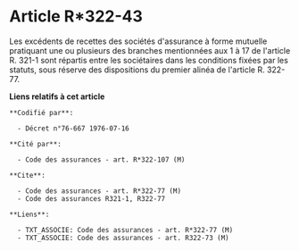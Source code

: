 # Article R*322-43

Les excédents de recettes des sociétés d'assurance à forme mutuelle pratiquant une ou plusieurs des branches mentionnées aux
1 à 17 de l'article R. 321-1 sont répartis entre les sociétaires dans les conditions fixées par les statuts, sous réserve des
dispositions du premier alinéa de l'article R. 322-77.

**Liens relatifs à cet article**

	**Codifié par**:

	  - Décret n°76-667 1976-07-16

	**Cité par**:

	  - Code des assurances - art. R*322-107 (M)

	**Cite**:

	  - Code des assurances - art. R*322-77 (M)
	  - Code des assurances R321-1, R322-77

	**Liens**:

	  - TXT_ASSOCIE: Code des assurances - art. R*322-77 (M)
	  - TXT_ASSOCIE: Code des assurances - art. R322-73 (M)
